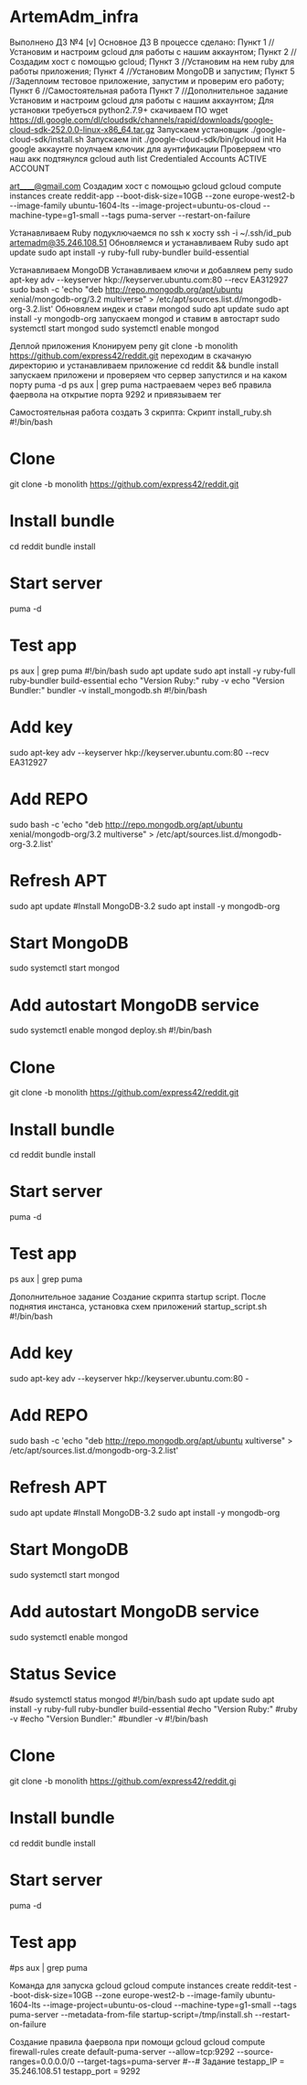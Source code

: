 # ArtemAdm_infra

Выполнено ДЗ №4
[v] Основное ДЗ
В процессе сделано:
Пункт 1 //Установим и настроим gcloud для работы с нашим аккаунтом;
Пункт 2 //Создадим хост с помощью gcloud;
Пункт 3 //Установим на нем ruby для работы приложения;
Пункт 4 //Установим MongoDB и запустим;
Пункт 5 //Задеплоим тестовое приложение, запустим и проверим его работу;
Пункт 6 //Самостоятельная работа
Пункт 7 //Дополнительное задание
Установим и настроим gcloud для работы с нашим аккаунтом;
Для установки требуеться python2.7.9+
скачиваем ПО
wget https://dl.google.com/dl/cloudsdk/channels/rapid/downloads/google-cloud-sdk-252.0.0-linux-x86_64.tar.gz
Запускаем установщик
./google-cloud-sdk/install.sh
Запускаем init
./google-cloud-sdk/bin/gcloud init
На google аккаунте поулчаем ключик для аунтификации
Проверяем что наш акк подтянулся
gcloud auth list
Credentialed Accounts
ACTIVE ACCOUNT

art____@gmail.com
Создадим хост с помощью gcloud
gcloud compute instances create reddit-app 
--boot-disk-size=10GB 
--zone europe-west2-b 
--image-family ubuntu-1604-lts 
--image-project=ubuntu-os-cloud 
--machine-type=g1-small 
--tags puma-server 
--restart-on-failure

Устанавливаем Ruby
подуключаемся по ssh к хосту
ssh -i ~/.ssh/id_pub artemadm@35.246.108.51
Обновляемся и устанавливаем Ruby
sudo apt update
sudo apt install -y ruby-full ruby-bundler build-essential

Устанавливаем MongoDB
Устанавливаем ключи и добавляем репу
sudo apt-key adv --keyserver hkp://keyserver.ubuntu.com:80 --recv EA312927
sudo bash -c 'echo "deb http://repo.mongodb.org/apt/ubuntu xenial/mongodb-org/3.2 multiverse" > /etc/apt/sources.list.d/mongodb-org-3.2.list'
Обновялем индек и стави mongod
sudo apt update
sudo apt install -y mongodb-org
запускаем mongod и ставим в автостарт
sudo systemctl start mongod
sudo systemctl enable mongod

Деплой приложения
Клонируем репу
git clone -b monolith https://github.com/express42/reddit.git
переходим в скачаную директорию и устанавливаем приложение
cd reddit && bundle install
запускаем приложени и проверяем что сервер запустился и на каком порту
puma -d
ps aux | grep puma
настраеваем через веб правила фаервола на открытие порта 9292 и привязываем тег

Самостоятельная работа
создать 3 скрипта:
Скрипт install_ruby.sh
#!/bin/bash
# Clone
git clone -b monolith https://github.com/express42/reddit.git
# Install bundle
cd reddit
bundle install
# Start server
puma -d
# Test app
ps aux | grep puma
#!/bin/bash
sudo apt update
sudo apt install -y ruby-full ruby-bundler build-essential
echo "Version Ruby:"
ruby -v
echo "Version Bundler:"
bundler -v
install_mongodb.sh
#!/bin/bash
# Add key
sudo apt-key adv --keyserver hkp://keyserver.ubuntu.com:80 --recv EA312927
# Add REPO
sudo bash -c 'echo "deb http://repo.mongodb.org/apt/ubuntu xenial/mongodb-org/3.2 multiverse" > /etc/apt/sources.list.d/mongodb-org-3.2.list'
# Refresh APT
sudo apt update
#Install MongoDB-3.2
sudo apt install -y mongodb-org
# Start MongoDB
sudo systemctl start mongod
# Add autostart MongoDB service
sudo systemctl enable mongod
deploy.sh
#!/bin/bash
# Clone
git clone -b monolith https://github.com/express42/reddit.git
# Install bundle
cd reddit
bundle install
# Start server
puma -d
# Test app
ps aux | grep puma

Дополнительное задание
Создание скрипта startup script. После поднятия инстанса, установка схем приложений
startup_script.sh
#!/bin/bash
# Add key
sudo apt-key adv --keyserver hkp://keyserver.ubuntu.com:80 -
# Add REPO
sudo bash -c 'echo "deb http://repo.mongodb.org/apt/ubuntu xultiverse" > /etc/apt/sources.list.d/mongodb-org-3.2.list'
# Refresh APT
sudo apt update
#Install MongoDB-3.2
sudo apt install -y mongodb-org
# Start MongoDB
sudo systemctl start mongod
# Add autostart MongoDB service
sudo systemctl enable mongod
# Status Sevice
#sudo systemctl status mongod
#!/bin/bash
sudo apt update
sudo apt install -y ruby-full ruby-bundler build-essential
#echo "Version Ruby:"
#ruby -v
#echo "Vеrsion Bundler:"
#bundler -v
#!/bin/bash
# Clone
git clone -b monolith https://github.com/express42/reddit.gi
# Install bundle
cd reddit
bundle install
# Start server
puma -d
# Test app
#ps aux | grep puma

Команда для запуска gcloud
gcloud compute instances create reddit-test 
--boot-disk-size=10GB 
--zone europe-west2-b 
--image-family ubuntu-1604-lts 
--image-project=ubuntu-os-cloud 
--machine-type=g1-small 
--tags puma-server 
--metadata-from-file startup-script=/tmp/install.sh 
--restart-on-failure

Создание правила фаервола при помощи gcloud
gcloud compute firewall-rules create default-puma-server 
--allow=tcp:9292 
--source-ranges=0.0.0.0/0 
--target-tags=puma-server
#--# Задание
testapp_IP = 35.246.108.51
testapp_port = 9292
